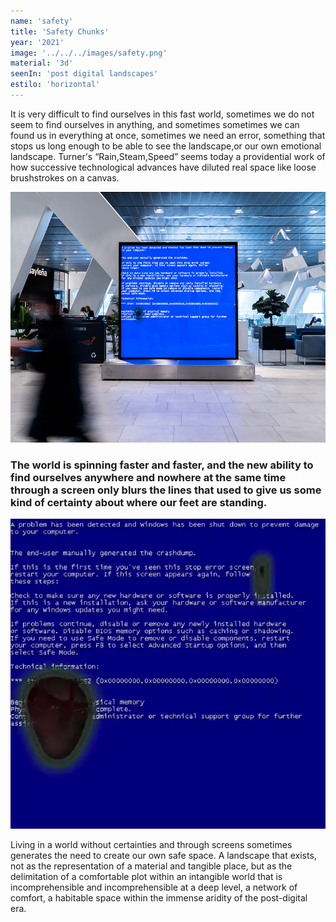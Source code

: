 ```yaml
---
name: 'safety' 
title: 'Safety Chunks'
year: '2021'
image: '../../../images/safety.png'
material: '3d'
seenIn: 'post digital landscapes'
estilo: 'horizontal' 
---
```


 It is very difficult to find ourselves in this fast world, sometimes we do not seem to find ourselves in anything, and sometimes sometimes we can found us in  everything at once, sometimes we need an error, something that stops us long enough to be able to see the landscape,or our own emotional landscape. Turner's “Rain,Steam,Speed” seems today a providential work of how successive technological advances have diluted real space like loose brushstrokes on a canvas.

![safety chunks on display at vialia vigo](../../../../public/images/vialia.png)

<h3>The world is spinning faster and faster, and the new ability to find ourselves anywhere and nowhere at the same time through a screen only blurs the lines that used to give us some kind of certainty about where our feet are standing.</h3>

![fragmento de video ](../../../../public/images/try3.webp)

Living in a world without certainties and through screens sometimes generates the need to create our own safe space. A landscape that exists, not as the representation of a material and tangible place, but as the delimitation of a comfortable plot within an intangible world that is incomprehensible and incomprehensible at a deep level, a network of comfort, a habitable space within the immense aridity of the post-digital era.
